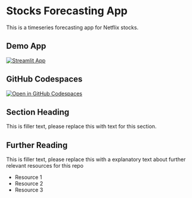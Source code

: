 # Stocks Forecasting App

This is a timeseries forecasting app for Netflix stocks. 

## Demo App

[![Streamlit App](https://static.streamlit.io/badges/streamlit_badge_black_white.svg)](https://ml-project.streamlit.app/)

## GitHub Codespaces

[![Open in GitHub Codespaces](https://github.com/codespaces/badge.svg)](https://codespaces.new/streamlit/app-starter-kit?quickstart=1)

## Section Heading

This is filler text, please replace this with text for this section.

## Further Reading

This is filler text, please replace this with a explanatory text about further relevant resources for this repo
- Resource 1
- Resource 2
- Resource 3
